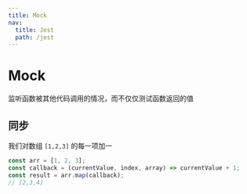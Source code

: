 ```yaml
---
title: Mock
nav:
  title: Jest
  path: /jest
---
```


# Mock

监听函数被其他代码调用的情况，而不仅仅测试函数返回的值

## 同步

我们对数组 `[1,2,3]` 的每一项加一

```ts
const arr = [1, 2, 3];
const callback = (currentValue, index, array) => currentValue + 1;
const result = arr.map(callback);
// [2,3,4]
```
